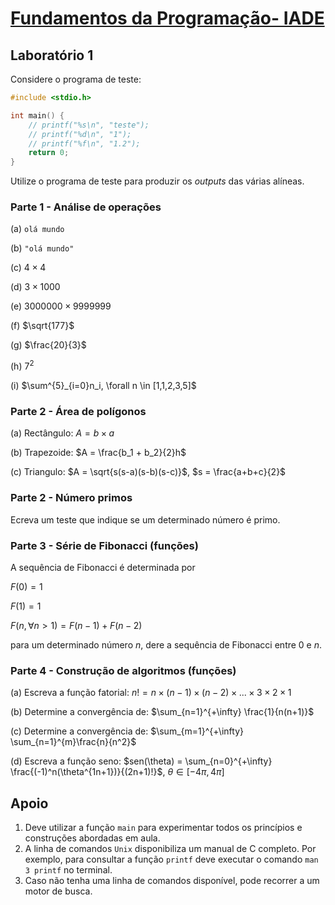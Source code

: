 # [Fundamentos da Programação- IADE](https://mycampus.pt//courses/13208)

## Laboratório 1

Considere o programa de teste:

```C
#include <stdio.h>

int main() {
    // printf("%s\n", "teste");
    // printf("%d\n", "1");
    // printf("%f\n", "1.2");
    return 0;
}
```

Utilize o programa de teste para produzir os *outputs* das várias alíneas.

### Parte 1 - Análise de operações

(a) `olá mundo`

(b) `"olá mundo"`

(c) $4 \times 4$

(d) $3 \times 1000$

(e) $3000000 \times 9999999$

(f) $\sqrt{177}$

(g) $\frac{20}{3}$

(h) $7^2$

(i) $\sum^{5}_{i=0}n_i, \forall n \in [1,1,2,3,5]$

### Parte 2 - Área de polígonos

(a) Rectângulo: $A = b \times a$

(b) Trapezoide: $A = \frac{b_1 + b_2}{2}h$

(c) Triangulo: $A = \sqrt{s(s-a)(s-b)(s-c)}$, $s = \frac{a+b+c}{2}$

### Parte 2 - Número primos

Ecreva um teste que indique se um determinado número é primo.

### Parte 3 - Série de Fibonacci (funções)

A sequência de Fibonacci é determinada por

$F(0) = 1$

$F(1) = 1$

$F(n, \forall n \gt 1) = F(n-1) + F(n-2)$

para um determinado número $n$, dere a sequência de Fibonacci entre 0 e $n$.

### Parte 4 - Construção de algoritmos (funções)

(a) Escreva a função fatorial: $n! = n \times (n-1) \times (n-2) \times ... \times 3 \times 2\times 1$

(b) Determine a convergência de: $\sum_{n=1}^{+\infty} \frac{1}{n(n+1)}$

(c) Determine a convergência de: $\sum_{m=1}^{+\infty} \sum_{n=1}^{m}\frac{n}{n^2}$

(d) Escreva a função seno: $sen(\theta) = \sum_{n=0}^{+\infty} \frac{(-1)^n(\theta^{1n+1})}{(2n+1)!}$, $\theta \in [-4\pi, 4\pi]$
## Apoio

1. Deve utilizar a função `main` para experimentar todos os princípios e construções abordadas em aula.
2. A linha de comandos `Unix` disponibiliza um manual de C completo. Por exemplo, para consultar a função `printf` deve executar o comando `man 3 printf` no terminal.
3. Caso não tenha uma linha de comandos disponível, pode recorrer a um motor de busca.
